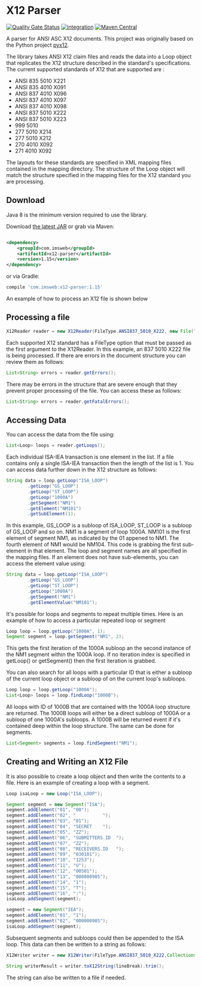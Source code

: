 # X12 Parser

[![Quality Gate Status](https://sonarcloud.io/api/project_badges/measure?project=imsweb_x12-parser&metric=alert_status)](https://sonarcloud.io/summary/new_code?id=imsweb_x12-parser)
[![integration](https://github.com/imsweb/x12-parser/workflows/integration/badge.svg)](https://github.com/imsweb/x12-parser/actions)
[![Maven Central](https://maven-badges.herokuapp.com/maven-central/com.imsweb/x12-parser/badge.svg)](https://maven-badges.herokuapp.com/maven-central/com.imsweb/x12-parser)

A parser for ANSI ASC X12 documents. This project was originally based on the Python project [pyx12](https://github.com/azoner/pyx12).

The library takes ANSI X12 claim files and reads the data into a Loop object that replicates the X12 structure described in the standard's specifications. The current supported standards of X12 that
are supported are :

- ANSI 835 5010 X221
- ANSI 835 4010 X091
- ANSI 837 4010 X096
- ANSI 837 4010 X097
- ANSI 837 4010 X098
- ANSI 837 5010 X222
- ANSI 837 5010 X223
- 999 5010
- 277 5010 X214
- 277 5010 X212
- 270 4010 X092
- 271 4010 X092

The layouts for these standards are specified in XML mapping files contained in the mapping directory. The structure of the Loop object will match the structure specified in the mapping files for
the X12 standard you are processing.

## Download

Java 8 is the minimum version required to use the library.

Download [the latest JAR][1] or grab via Maven:

```xml

<dependency>
    <groupId>com.imsweb</groupId>
    <artifactId>x12-parser</artifactId>
    <version>1.15</version>
</dependency>
```

or via Gradle:

```groovy
compile 'com.imsweb:x12-parser:1.15'
```

[1]: http://repository.sonatype.org/service/local/artifact/maven/redirect?r=central-proxy&g=com.imsweb&a=x12-parser&v=LATEST

An example of how to process an X12 file is shown below

## Processing a file

```java
X12Reader reader = new X12Reader(FileType.ANSI837_5010_X222, new File("/path/file.txt"));
```

Each supported X12 standard has a FileType option that must be passed as the first argument to the X12Reader. In this example, an 837 5010 X222 file is being processed. If there are errors in the
document structure you can review them as follows:

```java
List<String> errors = reader.getErrors();
```

There may be errors in the structure that are severe enough that they prevent proper processing of the file. You can access these as follows:

```java
List<String> errors = reader.getFatalErrors();
```

## Accessing Data

You can access the data from the file using:

```java
List<Loop> loops = reader.getLoops();
```

Each individual ISA-IEA transaction is one element in the list. If a file contains only a single ISA-IEA transaction then the length of the list is 1. You can access data further down in the X12
structure
as follows:

```java
String data = loop.getLoop("ISA_LOOP")
        .getLoop("GS_LOOP")
        .getLoop("ST_LOOP")
        .getLoop("1000A")
        .getSegment("NM1")
        .getElement("NM101")
        .getSubElement(1);
```

In this example, GS_LOOP is a subloop of ISA_LOOP, ST_LOOP is a subloop of GS_LOOP and so on. NM1 is a segment of loop 1000A. NM101 is the first element of segment NM1, as indicated by the 01 appened
to NM1. The fourth element of NM1 would be NM104. This code is grabbing the first sub-element in that element. The loop and segment names are all specified in the mapping files. If an element does not
have sub-elements, you can access the element value using:

```java
String data = loop.getLoop("ISA_LOOP")
        .getLoop("GS_LOOP")
        .getLoop("ST_LOOP")
        .getLoop("1000A")
        .getSegment("NM1")
        .getElementValue("NM101");
```

It's possible for loops and segments to repeat multiple times. Here is an example of how to access a particular repeated loop or segment

```java
Loop loop = loop.getLoop("1000A", 1);
Segment segment = loop.getSegment("NM1", 2);
```

This gets the first iteration of the 1000A subloop an the second instance of the NM1 segment within the 1000A loop. If no iteration index is specified in getLoop() or getSegment() then the first
iteration is grabbed.

You can also search for all loops with a particular ID that is either a subloop of the current loop object or a subloop of on the current loop's subloops.

```java
Loop loop = loop.getLoop("1000A");
List<Loop> loops = loop.findLoop("1000B");
```

All loops with ID of 1000B that are contained with the 1000A loop structure are returned. The 1000B loops will either be a direct subloop of 1000A or a subloop of one 1000A's subloops. A 1000B will be
returned event if it's contained deep within the loop structure. The same can be done for segments.

```java
List<Segment> segments = loop.findSegment("NM1");
```

## Creating and Writing an X12 File

It is also possible to create a loop object and then write the contents to a file. Here is an example of creating a loop with a segment.

```java
Loop isaLoop = new Loop("ISA_LOOP");

Segment segment = new Segment("ISA");
segment.addElement("01", "00");
segment.addElement("02", "          ");
segment.addElement("03", "01");
segment.addElement("04", "SECRET    ");
segment.addElement("05", "ZZ");
segment.addElement("06", "SUBMITTERS.ID  ");
segment.addElement("07", "ZZ");
segment.addElement("08", "RECEIVERS.ID   ");
segment.addElement("09", "030101");
segment.addElement("10", "1253");
segment.addElement("11", "U");
segment.addElement("12", "00501");
segment.addElement("13", "000000905");
segment.addElement("14", "1");
segment.addElement("15", "T");
segment.addElement("16", ":");
isaLoop.addSegment(segment);

segment = new Segment("IEA");
segment.addElement("01", "1");
segment.addElement("02", "000000905");
isaLoop.addSegment(segment);
```

Subsequent segments and subloops could then be appended to the ISA loop. This data can then be written to a string as follows:

```java
X12Writer writer = new X12Writer(FileType.ANSI837_5010_X222,Collections.singletonList(isaLoop), separators);

String writerResult = writer.toX12String(lineBreak).trim();
```

The string can also be written to a file if needed.
